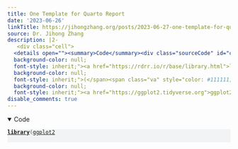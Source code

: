 ```yaml
---
title: One Template for Quarto Report
date: '2023-06-26'
linkTitle: https://jihongzhang.org/posts/2023-06-27-one-template-for-quarto-report/index.html
source: Dr. Jihong Zhang
description: |2-
   <div class="cell">
  <details open=""><summary>Code</summary><div class="sourceCode" id="cb1" style="background: #f1f3f5;"><pre class="downlit sourceCode r code-with-copy"><code class="sourceCode R"><span><span class="kw" style="color: #003B4F;
  background-color: null;
  font-style: inherit;"><a href="https://rdrr.io/r/base/library.html">library</a></span><span class="op" style="color: #5E5E5E;
  background-color: null;
  font-style: inherit;">(</span><span class="va" style="color: #111111;
  background-color: null;
  font-style: inherit;"><a href="https://ggplot2.tidyverse.org">ggplot2</a></span><span class="op" ...
disable_comments: true
---
```

 <div class="cell">
<details open=""><summary>Code</summary><div class="sourceCode" id="cb1" style="background: #f1f3f5;"><pre class="downlit sourceCode r code-with-copy"><code class="sourceCode R"><span><span class="kw" style="color: #003B4F;
background-color: null;
font-style: inherit;"><a href="https://rdrr.io/r/base/library.html">library</a></span><span class="op" style="color: #5E5E5E;
background-color: null;
font-style: inherit;">(</span><span class="va" style="color: #111111;
background-color: null;
font-style: inherit;"><a href="https://ggplot2.tidyverse.org">ggplot2</a></span><span class="op" ...